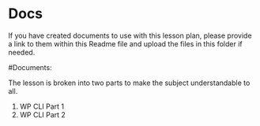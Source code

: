 # Docs

If you have created documents to use with this lesson plan, please provide a link to them within this Readme file and upload the files in this folder if needed.

#Documents: 

The lesson is broken into two parts to make the subject understandable to all.  

1. WP CLI Part 1
2. WP CLI Part 2


